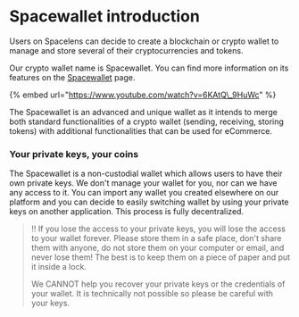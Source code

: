 # Spacewallet introduction

Users on Spacelens can decide to create a blockchain or crypto wallet to manage and store several of their cryptocurrencies and tokens.

Our crypto wallet name is Spacewallet. You can find more information on its features on the [Spacewallet](https://www.spacewallet.org) page.

{% embed url="https://www.youtube.com/watch?v=6KAtQ\_9HuWc" %}

The Spacewallet is an advanced and unique wallet as it intends to merge both standard functionalities of a crypto wallet \(sending, receiving, storing tokens\) with additional functionalities that can be used for eCommerce. 

### Your private keys, your coins

The Spacewallet is a non-custodial wallet which allows users to have their own private keys. We don't manage your wallet for you, nor can we have any access to it. You can import any wallet you created elsewhere on our platform and you can decide to easily switching wallet by using your private keys on another application. This process is fully decentralized.

> ‼ If you lose the access to your private keys, you will lose the access to your wallet forever. Please store them in a safe place, don't share them with anyone, do not store them on your computer or email, and never lose them! The best is to keep them on a piece of paper and put it inside a lock.
>
> We CANNOT help you recover your private keys or the credentials of your wallet. It is technically not possible so please be careful with your keys.

